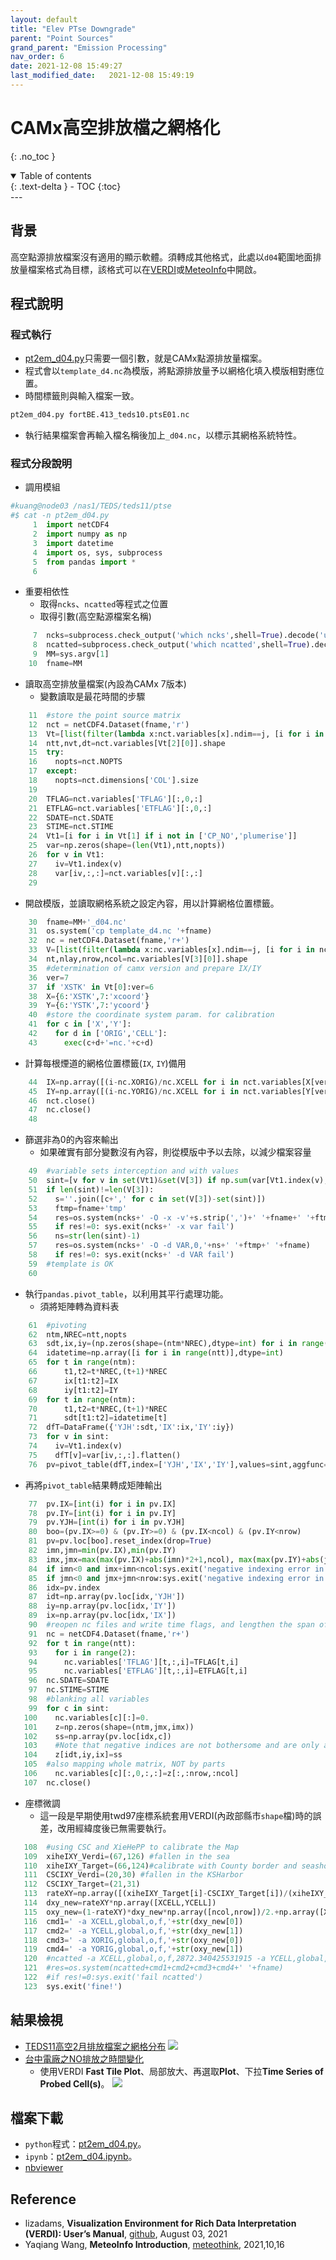 ```yaml
---
layout: default
title: "Elev PTse Downgrade"
parent: "Point Sources"
grand_parent: "Emission Processing"
nav_order: 6
date: 2021-12-08 15:49:27
last_modified_date:   2021-12-08 15:49:19
---
```


# CAMx高空排放檔之網格化
{: .no_toc }

<details open markdown="block">
  <summary>
    Table of contents
  </summary>
  {: .text-delta }
- TOC
{:toc}
</details>
---

## 背景
高空點源排放檔案沒有適用的顯示軟體。須轉成其他格式，此處以`d04`範圍地面排放量檔案格式為目標，該格式可以在[VERDI](https://github.com/CEMPD/VERDI/blob/master/doc/User_Manual/VERDI_ch01.md)或[MeteoInfo](http://meteothink.org/)中開啟。

## 程式說明

### 程式執行
- [pt2em_d04.py](https://raw.githubusercontent.com/sinotec2/jtd/main/docs/EmisProc/ptse/pt2em_d04.py)只需要一個引數，就是CAMx點源排放量檔案。
- 程式會以`template_d4.nc`為模版，將點源排放量予以網格化填入模版相對應位置。
- 時間標籤則與輸入檔案一致。

```bash
pt2em_d04.py fortBE.413_teds10.ptsE01.nc
```
- 執行結果檔案會再輸入檔名稱後加上`_d04.nc`，以標示其網格系統特性。

### 程式分段說明
- 調用模組

```python
#kuang@node03 /nas1/TEDS/teds11/ptse
#$ cat -n pt2em_d04.py
     1  import netCDF4
     2  import numpy as np
     3  import datetime
     4  import os, sys, subprocess
     5  from pandas import *
     6
```
- 重要相依性
  - 取得`ncks`、`ncatted`等程式之位置
  - 取得引數(高空點源檔案名稱)

```python
     7  ncks=subprocess.check_output('which ncks',shell=True).decode('utf8').strip('\n')
     8  ncatted=subprocess.check_output('which ncatted',shell=True).decode('utf8').strip('\n')
     9  MM=sys.argv[1]
    10  fname=MM
```
- 讀取高空排放量檔案(內設為CAMx 7版本)
  - 變數讀取是最花時間的步驟

```python
    11  #store the point source matrix
    12  nct = netCDF4.Dataset(fname,'r')
    13  Vt=[list(filter(lambda x:nct.variables[x].ndim==j, [i for i in nct.variables])) for j in [1,2,3,4]]
    14  ntt,nvt,dt=nct.variables[Vt[2][0]].shape
    15  try:
    16    nopts=nct.NOPTS
    17  except:
    18    nopts=nct.dimensions['COL'].size
    19
    20  TFLAG=nct.variables['TFLAG'][:,0,:]
    21  ETFLAG=nct.variables['ETFLAG'][:,0,:]
    22  SDATE=nct.SDATE
    23  STIME=nct.STIME
    24  Vt1=[i for i in Vt[1] if i not in ['CP_NO','plumerise']]
    25  var=np.zeros(shape=(len(Vt1),ntt,nopts))
    26  for v in Vt1:
    27    iv=Vt1.index(v)
    28    var[iv,:,:]=nct.variables[v][:,:]
    29
```
- 開啟模版，並讀取網格系統之設定內容，用以計算網格位置標籤。

```python
    30  fname=MM+'_d04.nc'
    31  os.system('cp template_d4.nc '+fname)
    32  nc = netCDF4.Dataset(fname,'r+')
    33  V=[list(filter(lambda x:nc.variables[x].ndim==j, [i for i in nc.variables])) for j in [1,2,3,4]]
    34  nt,nlay,nrow,ncol=nc.variables[V[3][0]].shape
    35  #determination of camx version and prepare IX/IY
    36  ver=7
    37  if 'XSTK' in Vt[0]:ver=6
    38  X={6:'XSTK',7:'xcoord'}
    39  Y={6:'YSTK',7:'ycoord'}
    40  #store the coordinate system param. for calibration
    41  for c in ['X','Y']:
    42    for d in ['ORIG','CELL']:
    43      exec(c+d+'=nc.'+c+d)
```
- 計算每根煙道的網格位置標籤(`IX`, `IY`)備用

```python
    44  IX=np.array([(i-nc.XORIG)/nc.XCELL for i in nct.variables[X[ver]][:nopts]],dtype=int)
    45  IY=np.array([(i-nc.YORIG)/nc.XCELL for i in nct.variables[Y[ver]][:nopts]],dtype=int)
    46  nct.close()
    47  nc.close()
    48
```
- 篩選非為0的內容來輸出
  - 如果確實有部分變數沒有內容，則從模版中予以去除，以減少檔案容量

```python
    49  #variable sets interception and with values
    50  sint=[v for v in set(Vt1)&set(V[3]) if np.sum(var[Vt1.index(v),:,:])!=0.]
    51  if len(sint)!=len(V[3]):
    52    s=''.join([c+',' for c in set(V[3])-set(sint)])
    53    ftmp=fname+'tmp'
    54    res=os.system(ncks+' -O -x -v'+s.strip(',')+' '+fname+' '+ftmp)
    55    if res!=0: sys.exit(ncks+' -x var fail')
    56    ns=str(len(sint)-1)
    57    res=os.system(ncks+' -O -d VAR,0,'+ns+' '+ftmp+' '+fname)
    58    if res!=0: sys.exit(ncks+' -d VAR fail')
    59  #template is OK
    60
```
- 執行`pandas.pivot_table`，以利用其平行處理功能。
  - 須將矩陣轉為資料表

```python
    61  #pivoting
    62  ntm,NREC=ntt,nopts
    63  sdt,ix,iy=(np.zeros(shape=(ntm*NREC),dtype=int) for i in range(3))
    64  idatetime=np.array([i for i in range(ntt)],dtype=int)
    65  for t in range(ntm):
    66      t1,t2=t*NREC,(t+1)*NREC
    67      ix[t1:t2]=IX
    68      iy[t1:t2]=IY
    69  for t in range(ntm):
    70      t1,t2=t*NREC,(t+1)*NREC
    71      sdt[t1:t2]=idatetime[t]
    72  dfT=DataFrame({'YJH':sdt,'IX':ix,'IY':iy})
    73  for v in sint:
    74    iv=Vt1.index(v)
    75    dfT[v]=var[iv,:,:].flatten()
    76  pv=pivot_table(dfT,index=['YJH','IX','IY'],values=sint,aggfunc=sum).reset_index()
```
- 再將`pivot_table`結果轉成矩陣輸出

```python
    77  pv.IX=[int(i) for i in pv.IX]
    78  pv.IY=[int(i) for i in pv.IY]
    79  pv.YJH=[int(i) for i in pv.YJH]
    80  boo=(pv.IX>=0) & (pv.IY>=0) & (pv.IX<ncol) & (pv.IY<nrow)
    81  pv=pv.loc[boo].reset_index(drop=True)
    82  imn,jmn=min(pv.IX),min(pv.IY)
    83  imx,jmx=max(max(pv.IX)+abs(imn)*2+1,ncol), max(max(pv.IY)+abs(jmn)*2+1,nrow)
    84  if imn<0 and imx+imn<ncol:sys.exit('negative indexing error in i')
    85  if jmn<0 and jmx+jmn<nrow:sys.exit('negative indexing error in j')
    86  idx=pv.index
    87  idt=np.array(pv.loc[idx,'YJH'])
    88  iy=np.array(pv.loc[idx,'IY'])
    89  ix=np.array(pv.loc[idx,'IX'])
    90  #reopen nc files and write time flags, and lengthen the span of time
    91  nc = netCDF4.Dataset(fname,'r+')
    92  for t in range(ntt):
    93    for i in range(2):
    94      nc.variables['TFLAG'][t,:,i]=TFLAG[t,i]
    95      nc.variables['ETFLAG'][t,:,i]=ETFLAG[t,i]
    96  nc.SDATE=SDATE
    97  nc.STIME=STIME
    98  #blanking all variables
    99  for c in sint:
   100    nc.variables[c][:]=0.
   101    z=np.zeros(shape=(ntm,jmx,imx))
   102    ss=np.array(pv.loc[idx,c])
   103    #Note that negative indices are not bothersome and are only at the end of the axis.
   104    z[idt,iy,ix]=ss
   105  #also mapping whole matrix, NOT by parts
   106    nc.variables[c][:,0,:,:]=z[:,:nrow,:ncol]
   107  nc.close()
```
- 座標微調
  - 這一段是早期使用twd97座標系統套用VERDI(內政部縣市`shape`檔)時的誤差，改用經緯度後已無需要執行。

```python
   108  #using CSC and XieHePP to calibrate the Map
   109  xiheIXY_Verdi=(67,126) #fallen in the sea
   110  xiheIXY_Target=(66,124)#calibrate with County border and seashore line
   111  CSCIXY_Verdi=(20,30) #fallen in the KSHarbor
   112  CSCIXY_Target=(21,31)
   113  rateXY=np.array([(xiheIXY_Target[i]-CSCIXY_Target[i])/(xiheIXY_Verdi[i]-CSCIXY_Verdi[i]) for i in range(2)])
   114  dxy_new=rateXY*np.array([XCELL,YCELL])
   115  oxy_new=(1-rateXY)*dxy_new*np.array([ncol,nrow])/2.+np.array([XORIG,YORIG])
   116  cmd1=' -a XCELL,global,o,f,'+str(dxy_new[0])
   117  cmd2=' -a YCELL,global,o,f,'+str(dxy_new[1])
   118  cmd3=' -a XORIG,global,o,f,'+str(oxy_new[0])
   119  cmd4=' -a YORIG,global,o,f,'+str(oxy_new[1])
   120  #ncatted -a XCELL,global,o,f,2872.340425531915 -a YCELL,global,o,f,2906.25 -a XORIG,global,o,f,-119074.46808510639 -a YORIG,global,o,f,-199078.125 fortBE.413_teds10.ptsE01.nc_d04.nc
   121  #res=os.system(ncatted+cmd1+cmd2+cmd3+cmd4+' '+fname)
   122  #if res!=0:sys.exit('fail ncatted')
   123  sys.exit('fine!')
```

## 結果檢視
- [TEDS11高空2月排放檔案之網格分布](https://raw.githubusercontent.com/sinotec2/jtd/main/assets/images/pt2em_d04Demo.PNG)
![](https://github.com/sinotec2/jtd/raw/main/assets/images/pt2em_d04Demo.PNG)
- [台中電廠之NO排放之時間變化](https://github.com/sinotec2/jtd/raw/main/assets/images/pt2em_d04DemoTimVar.PNG)
  - 使用VERDI **Fast Tile Plot**、局部放大、再選取**Plot**、下拉**Time Series of Probed Cell(s)**。
![](https://github.com/sinotec2/jtd/raw/main/assets/images/pt2em_d04DemoTimVar.PNG)
## 檔案下載
- `python`程式：[pt2em_d04.py](https://raw.githubusercontent.com/sinotec2/jtd/main/docs/EmisProc/ptse/pt2em_d04.py)。
- `ipynb`：[pt2em_d04.ipynb](https://raw.githubusercontent.com/sinotec2/jtd/main/docs/EmisProc/ptse/pt2em_d04.ipynb)。
- [nbviewer](https://nbviewer.org/github/sinotec2/jtd/blob/main/docs/EmisProc/ptse/pt2em_d04.ipynb)


## Reference
- lizadams, **Visualization Environment for Rich Data Interpretation (VERDI): User’s Manual**, [github](https://github.com/CEMPD/VERDI/blob/master/doc/User_Manual/VERDI_ch01.md), August 03, 2021
- Yaqiang Wang, **MeteoInfo Introduction**, [meteothink](http://meteothink.org/), 2021,10,16